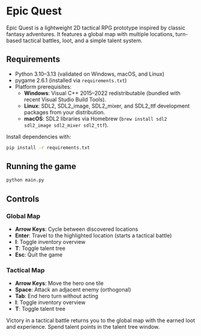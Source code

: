 # Epic Quest

Epic Quest is a lightweight 2D tactical RPG prototype inspired by classic fantasy adventures.
It features a global map with multiple locations, turn-based tactical battles, loot, and a
simple talent system.

## Requirements

- Python 3.10–3.13 (validated on Windows, macOS, and Linux)
- pygame 2.6.1 (installed via `requirements.txt`)
- Platform prerequisites:
  - **Windows**: Visual C++ 2015–2022 redistributable (bundled with recent Visual Studio Build Tools).
  - **Linux**: SDL2, SDL2_image, SDL2_mixer, and SDL2_ttf development packages from your distribution.
  - **macOS**: SDL2 libraries via Homebrew (`brew install sdl2 sdl2_image sdl2_mixer sdl2_ttf`).

Install dependencies with:

```bash
pip install -r requirements.txt
```

## Running the game

```bash
python main.py
```

## Controls

### Global Map
- **Arrow Keys**: Cycle between discovered locations
- **Enter**: Travel to the highlighted location (starts a tactical battle)
- **I**: Toggle inventory overview
- **T**: Toggle talent tree
- **Esc**: Quit the game

### Tactical Map
- **Arrow Keys**: Move the hero one tile
- **Space**: Attack an adjacent enemy (orthogonal)
- **Tab**: End hero turn without acting
- **I**: Toggle inventory overview
- **T**: Toggle talent tree

Victory in a tactical battle returns you to the global map with the earned loot and
experience. Spend talent points in the talent tree window.
